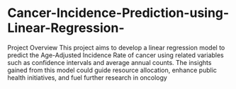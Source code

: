 # Cancer-Incidence-Prediction-using-Linear-Regression-
Project Overview This project aims to develop a linear regression model to predict the Age-Adjusted Incidence Rate of cancer using related variables such as confidence intervals and average annual counts. The insights gained from this model could guide resource allocation, enhance public health initiatives, and fuel further research in oncology

